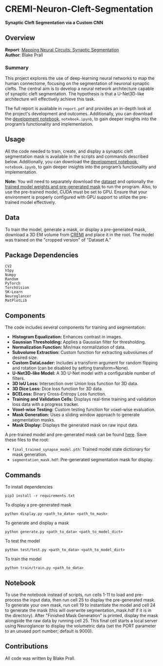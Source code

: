 # CREMI-Neuron-Cleft-Segmentation

**Synaptic Cleft Segmentation via a Custom CNN**

## Overview

**Report**: [Mapping Neural Circuits: Synaptic Segmentation](report.pdf)  
**Author**: Blake Prall

### Summary
This project explores the use of deep-learning neural networks to map the human connectome, focusing on the segmentation of neuronal synaptic clefts. The central aim is to develop a neural network architecture capable of synaptic cleft segmentation. The hypothesis is that a U-Net3D-like architecture will effectively achieve this task.

The full report is available in `report.pdf` and provides an in-depth look at the project's development and outcomes. Additionally, you can download the [development notebook](https://drive.google.com/drive/u/0/folders/1Tb28Ka_cLQh_2wprhA4H6n2bWOEfegmj), `notebook.ipynb`, to gain deeper insights into the program’s functionality and implementation.


## Usage

All the code needed to train, create, and display a synaptic cleft segmentation mask is available in the scripts and commands described below.  Additionally, you can download the [development notebook](), `notebook.ipynb`, to gain deeper insights into the program’s functionality and implementation.

**Note:** You will need to separately download the [dataset](https://cremi.org/data/) and optionally the [trained model weights and pre-generated mask](https://drive.google.com/drive/folders/1ML912JIxkp9qZ_mLMdHyseDSaqw0EPec?usp=share_link) to run the program. Also, to use the pre-trained model, CUDA must be set to GPU. Ensure that your environment is properly configured with GPU support to utilize the pre-trained model effectively.

## Data

To train the model, generate a mask, or display a pre-generated mask, download a 3D EM volume from [CREMI](https://cremi.org/data/) and place it in the root. The model was trained on the "cropped version" of "Dataset A."

## Package Dependencies

```plaintext
CV2
h5py
Numpy
Random
PyTorch
TorchVision
SK-Learn
Neuroglancer
MatPlotLib
```

## Components

The code includes several components for training and segmentation:

- **Histogram Equalization:** Enhances contrast in images.
- **Gaussian Thresholding:** Applies a Gaussian filter for thresholding.
- **Normalization Function:** Min/max normalization of data.
- **Subvolume Extraction:** Custom function for extracting subvolumes of desired size.
- **Custom DataLoader:** Includes a transform argument for random flipping and rotation (can be disabled by setting transform=None).
- **U-Net3D-like Model:** A 3D U-Net model with a configurable number of filters.
- **3D IoU Loss:** Intersection over Union loss function for 3D data.
- **3D Dice Loss:** Dice loss function for 3D data.
- **BCELoss:** Binary Cross-Entropy Loss function.
- **Training and Validation Cells:** Displays real-time training and validation loss data with a progress tracker.
- **Voxel-wise Testing:** Custom testing function for voxel-wise evaluation.
- **Mask Generation:** Uses a sliding window approach to generate segmentation masks.
- **Mask Display:** Displays the generated mask on raw input data.

A pre-trained model and pre-generated mask can be found [here](https://drive.google.com/drive/folders/1ML912JIxkp9qZ_mLMdHyseDSaqw0EPec?usp=share_link). Save these files to the root:

- `final_trained_synapse_model.pth`: Trained model state dictionary for mask generation.
- `segmentation_mask.hdf`: Pre-generated segmentation mask for display.

## Commands
To install dependencies
```
pip3 install -r requirements.txt
```

To display a pre-generated mask
```
python display.py <path_to_data> <path_to_mask>
```

To generate and display a mask
```
python generate.py <path_to_data> <path_to_model_dict>
```

To test the model
```
python test/test.py <path_to_data> <path_to_model_dict>
```

To train the model
```
python train/train.py <path_to_data>
```

## Notebook

To use the notebook instead of scripts, run cells 1-11 to load and pre-process the input data, then run cell 25 to display the pre-generated mask. To generate your own mask, run cell 19 to instantiate the model and cell 24 to generate the mask (this will overwrite segmentation_mask.hdf if it is in the directory). After "Finished Mask Generation" is printed, display the mask alongside the raw data by running cell 25. This final cell starts a local server using Neuroglancer to display the volumetric data (set the PORT parameter to an unused port number; default is 9000).

## Contributions

All code was written by Blake Prall.
